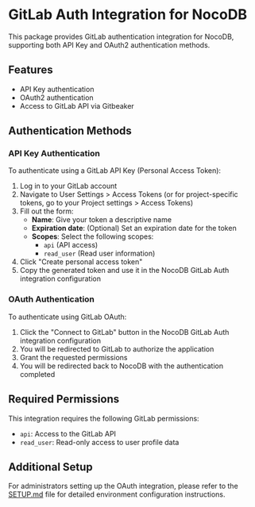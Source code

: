# GitLab Auth Integration for NocoDB

This package provides GitLab authentication integration for NocoDB, supporting both API Key and OAuth2 authentication methods.

## Features

- API Key authentication
- OAuth2 authentication
- Access to GitLab API via Gitbeaker

## Authentication Methods

### API Key Authentication

To authenticate using a GitLab API Key (Personal Access Token):

1. Log in to your GitLab account
2. Navigate to User Settings > Access Tokens (or for project-specific tokens, go to your Project settings > Access Tokens)
3. Fill out the form:
   - **Name**: Give your token a descriptive name
   - **Expiration date**: (Optional) Set an expiration date for the token
   - **Scopes**: Select the following scopes:
     - `api` (API access)
     - `read_user` (Read user information)
4. Click "Create personal access token"
5. Copy the generated token and use it in the NocoDB GitLab Auth integration configuration

### OAuth Authentication

To authenticate using GitLab OAuth:

1. Click the "Connect to GitLab" button in the NocoDB GitLab Auth integration configuration
2. You will be redirected to GitLab to authorize the application
3. Grant the requested permissions
4. You will be redirected back to NocoDB with the authentication completed

## Required Permissions

This integration requires the following GitLab permissions:
- `api`: Access to the GitLab API
- `read_user`: Read-only access to user profile data

## Additional Setup

For administrators setting up the OAuth integration, please refer to the [SETUP.md](./SETUP.md) file for detailed environment configuration instructions. 